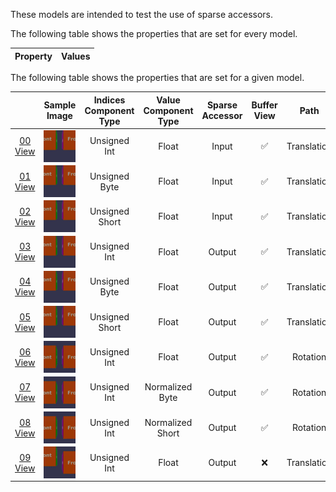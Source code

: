 These models are intended to test the use of sparse accessors.  

The following table shows the properties that are set for every model.  

| Property | **Values** |
| :---: | :---: |

 
The following table shows the properties that are set for a given model.  

|   | Sample Image | Indices Component Type | Value Component Type | Sparse Accessor | Buffer View | Path |
| :---: | :---: | :---: | :---: | :---: | :---: | :---: |
| [00](SparseAccessors_00.gltf)<br>[View](https://bghgary.github.io/glTF-Assets-Viewer/?type=Positive&folder=25&model=0) | [<img src="Figures/Thumbnails/SparseAccessors_00.gif" align="middle">](Figures/SampleImages/SparseAccessors_00.gif) | Unsigned Int | Float | Input | :white_check_mark: | Translation |
| [01](SparseAccessors_01.gltf)<br>[View](https://bghgary.github.io/glTF-Assets-Viewer/?type=Positive&folder=25&model=1) | [<img src="Figures/Thumbnails/SparseAccessors_01.gif" align="middle">](Figures/SampleImages/SparseAccessors_01.gif) | Unsigned Byte | Float | Input | :white_check_mark: | Translation |
| [02](SparseAccessors_02.gltf)<br>[View](https://bghgary.github.io/glTF-Assets-Viewer/?type=Positive&folder=25&model=2) | [<img src="Figures/Thumbnails/SparseAccessors_02.gif" align="middle">](Figures/SampleImages/SparseAccessors_02.gif) | Unsigned Short | Float | Input | :white_check_mark: | Translation |
| [03](SparseAccessors_03.gltf)<br>[View](https://bghgary.github.io/glTF-Assets-Viewer/?type=Positive&folder=25&model=3) | [<img src="Figures/Thumbnails/SparseAccessors_03.gif" align="middle">](Figures/SampleImages/SparseAccessors_03.gif) | Unsigned Int | Float | Output | :white_check_mark: | Translation |
| [04](SparseAccessors_04.gltf)<br>[View](https://bghgary.github.io/glTF-Assets-Viewer/?type=Positive&folder=25&model=4) | [<img src="Figures/Thumbnails/SparseAccessors_04.gif" align="middle">](Figures/SampleImages/SparseAccessors_04.gif) | Unsigned Byte | Float | Output | :white_check_mark: | Translation |
| [05](SparseAccessors_05.gltf)<br>[View](https://bghgary.github.io/glTF-Assets-Viewer/?type=Positive&folder=25&model=5) | [<img src="Figures/Thumbnails/SparseAccessors_05.gif" align="middle">](Figures/SampleImages/SparseAccessors_05.gif) | Unsigned Short | Float | Output | :white_check_mark: | Translation |
| [06](SparseAccessors_06.gltf)<br>[View](https://bghgary.github.io/glTF-Assets-Viewer/?type=Positive&folder=25&model=6) | [<img src="Figures/Thumbnails/SparseAccessors_06.gif" align="middle">](Figures/SampleImages/SparseAccessors_06.gif) | Unsigned Int | Float | Output | :white_check_mark: | Rotation |
| [07](SparseAccessors_07.gltf)<br>[View](https://bghgary.github.io/glTF-Assets-Viewer/?type=Positive&folder=25&model=7) | [<img src="Figures/Thumbnails/SparseAccessors_07.gif" align="middle">](Figures/SampleImages/SparseAccessors_07.gif) | Unsigned Int | Normalized Byte | Output | :white_check_mark: | Rotation |
| [08](SparseAccessors_08.gltf)<br>[View](https://bghgary.github.io/glTF-Assets-Viewer/?type=Positive&folder=25&model=8) | [<img src="Figures/Thumbnails/SparseAccessors_08.gif" align="middle">](Figures/SampleImages/SparseAccessors_08.gif) | Unsigned Int | Normalized Short | Output | :white_check_mark: | Rotation |
| [09](SparseAccessors_09.gltf)<br>[View](https://bghgary.github.io/glTF-Assets-Viewer/?type=Positive&folder=25&model=9) | [<img src="Figures/Thumbnails/SparseAccessors_09.gif" align="middle">](Figures/SampleImages/SparseAccessors_09.gif) | Unsigned Int | Float | Output | :x: | Translation |
 
